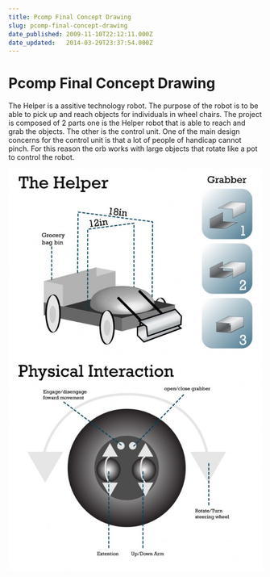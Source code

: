 ```yaml
---
title: Pcomp Final Concept Drawing
slug: pcomp-final-concept-drawing
date_published: 2009-11-10T22:12:11.000Z
date_updated:   2014-03-29T23:37:54.000Z
---
```


# Pcomp Final Concept Drawing

The Helper is a assitive technology robot. The purpose of the robot is to be able to pick up and reach objects for individuals in wheel chairs. The project is composed of 2 parts one is the Helper robot that is able to reach and grab the objects. The other is the control unit. One of the main design concerns for the control unit is that a lot of people of handicap cannot pinch. For this reason the orb works with large objects that rotate like a pot to control the robot.

![design](uploads/design-647x1023.jpg)
